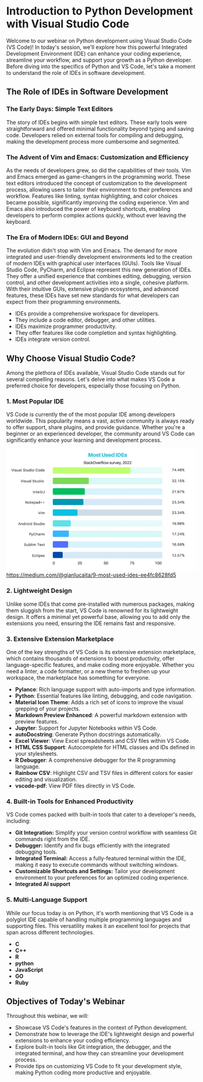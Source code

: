 # Introduction to Python Development with Visual Studio Code

Welcome to our webinar on Python development using Visual Studio Code (VS Code)! In today's session, we'll explore how this powerful Integrated Development Environment (IDE) can enhance your coding experience, streamline your workflow, and support your growth as a Python developer. Before diving into the specifics of Python and VS Code, let's take a moment to understand the role of IDEs in software development.

## The Role of IDEs in Software Development

### The Early Days: Simple Text Editors

The story of IDEs begins with simple text editors. These early tools were straightforward and offered minimal functionality beyond typing and saving code. Developers relied on external tools for compiling and debugging, making the development process more cumbersome and segmented.

### The Advent of Vim and Emacs: Customization and Efficiency

As the needs of developers grew, so did the capabilities of their tools. Vim and Emacs emerged as game-changers in the programming world. These text editors introduced the concept of customization to the development process, allowing users to tailor their environment to their preferences and workflow. Features like linting, syntax highlighting, and color choices became possible, significantly improving the coding experience. Vim and Emacs also introduced the power of keyboard shortcuts, enabling developers to perform complex actions quickly, without ever leaving the keyboard.

### The Era of Modern IDEs: GUI and Beyond

The evolution didn't stop with Vim and Emacs. The demand for more integrated and user-friendly development environments led to the creation of modern IDEs with graphical user interfaces (GUIs). Tools like Visual Studio Code, PyCharm, and Eclipse represent this new generation of IDEs. They offer a unified experience that combines editing, debugging, version control, and other development activities into a single, cohesive platform. With their intuitive GUIs, extensive plugin ecosystems, and advanced features, these IDEs have set new standards for what developers can expect from their programming environments.



- IDEs provide a comprehensive workspace for developers.
- They include a code editor, debugger, and other utilities.
- IDEs maximize programmer productivity.
- They offer features like code completion and syntax highlighting.
- IDEs integrate version control.


## Why Choose Visual Studio Code?

Among the plethora of IDEs available, Visual Studio Code stands out for several compelling reasons. Let's delve into what makes VS Code a preferred choice for developers, especially those focusing on Python.

### 1. Most Popular IDE

VS Code is currently the of the most popular IDE among developers worldwide. This popularity means a vast, active community is always ready to offer support, share plugins, and provide guidance. Whether you're a beginner or an experienced developer, the community around VS Code can significantly enhance your learning and development process.

![Stack Overflow Developer Survey 2021](/images/ide_popularity.PNG)
https://medium.com/@gianlucaita/9-most-used-ides-ee4fc8628fd5



### 2. Lightweight Design

Unlike some IDEs that come pre-installed with numerous packages, making them sluggish from the start, VS Code is renowned for its lightweight design. It offers a minimal yet powerful base, allowing you to add only the extensions you need, ensuring the IDE remains fast and responsive.

### 3. Extensive Extension Marketplace

One of the key strengths of VS Code is its extensive extension marketplace, which contains thousands of extensions to boost productivity, offer language-specific features, and make coding more enjoyable. Whether you need a linter, a code formatter, or a new theme to freshen up your workspace, the marketplace has something for everyone.

- **Pylance**: Rich language support with auto-imports and type information.
- **Python**: Essential features like linting, debugging, and code navigation.
- **Material Icon Theme**: Adds a rich set of icons to improve the visual grepping of your projects.
- **Markdown Preview Enhanced**: A powerful markdown extension with preview features.
- **Jupyter**: Support for Jupyter Notebooks within VS Code.
- **autoDocstring**: Generate Python docstrings automatically.
- **Excel Viewer**: View Excel spreadsheets and CSV files within VS Code.
- **HTML CSS Support**: Autocomplete for HTML classes and IDs defined in your stylesheets.
- **R Debugger**: A comprehensive debugger for the R programming language.
- **Rainbow CSV**: Highlight CSV and TSV files in different colors for easier editing and visualization.
- **vscode-pdf**: View PDF files directly in VS Code.


### 4. Built-in Tools for Enhanced Productivity

VS Code comes packed with built-in tools that cater to a developer's needs, including:

- **Git Integration:** Simplify your version control workflow with seamless Git commands right from the IDE.
- **Debugger:** Identify and fix bugs efficiently with the integrated debugging tools.
- **Integrated Terminal:** Access a fully-featured terminal within the IDE, making it easy to execute commands without switching windows.
- **Customizable Shortcuts and Settings:** Tailor your development environment to your preferences for an optimized coding experience.
- **Integrated AI support** 

### 5. Multi-Language Support

While our focus today is on Python, it's worth mentioning that VS Code is a polyglot IDE capable of handling multiple programming languages and supporting files. This versatility makes it an excellent tool for projects that span across different technologies.

- **C**
- **C++**
- **R**
- **python**
- **JavaScript**
- **GO**
- **Ruby**

## Objectives of Today's Webinar

Throughout this webinar, we will:

- Showcase VS Code's features in the context of Python development.
- Demonstrate how to leverage the IDE's lightweight design and powerful extensions to enhance your coding efficiency.
- Explore built-in tools like Git integration, the debugger, and the integrated terminal, and how they can streamline your development process.
- Provide tips on customizing VS Code to fit your development style, making Python coding more productive and enjoyable.
